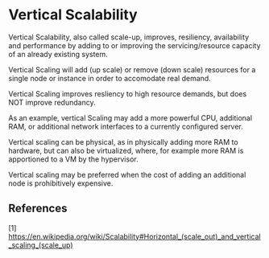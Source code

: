 # Vertical Scalability

Vertical Scalability, also called scale-up, improves, resiliency, availability and performance by adding to or improving the servicing/resource capacity of an already existing system.

Vertical Scaling will add (up scale) or remove (down scale) resources for a single node or instance in order to accomodate real demand.

Vertical Scaling improves resliency to high resource demands, but does NOT improve redundancy.

As an example, vertical Scaling may add a more powerful CPU, additional RAM, or additional network interfaces to a currently configured server.

Vertical scaling can be physical, as in physically adding more RAM to hardware, but can also be virtualized, where, for example more RAM is apportioned to a VM by the hypervisor.

Vertical scaling may be preferred when the cost of adding an additional node is prohibitively expensive.

## References

[1] https://en.wikipedia.org/wiki/Scalability#Horizontal_(scale_out)_and_vertical_scaling_(scale_up)